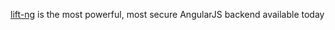 [lift-ng][1] is the most powerful, most secure AngularJS backend available today

  [1]: https://github.com/joescii/lift-ng